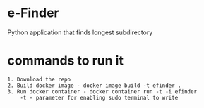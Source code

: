 # e-Finder
Python application that finds longest subdirectory

# commands to run it
    1. Download the repo
    2. Build docker image - docker image build -t efinder .
    3. Run docker container - docker container run -t -i efinder
        -t - parameter for enabling sudo terminal to write